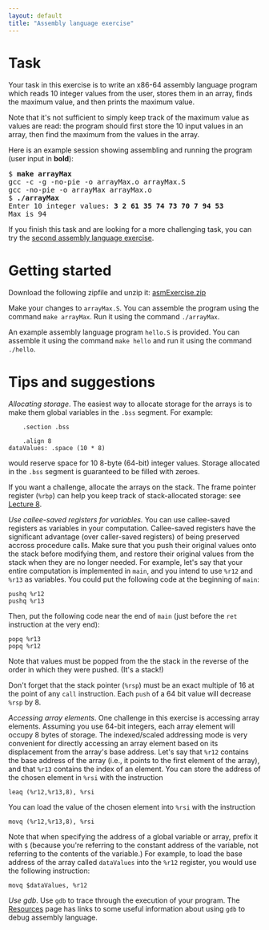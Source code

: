 ```yaml
---
layout: default
title: "Assembly language exercise"
---
```


# Task

Your task in this exercise is to write an x86-64 assembly language program
which reads 10 integer values from the user, stores them in an array,
finds the maximum value, and then prints the maximum value.

Note that it's not sufficient to simply keep track of the maximum value
as values are read: the program should first store the 10 input values
in an array, then find the maximum from the values in the array.

Here is an example session showing assembling and running the program
(user input in **bold**):

<div class="highlighter-rouge"><pre>
$ <b>make arrayMax</b>
gcc -c -g -no-pie -o arrayMax.o arrayMax.S
gcc -no-pie -o arrayMax arrayMax.o
$ <b>./arrayMax</b>
Enter 10 integer values: <b>3 2 61 35 74 73 70 7 94 53</b>
Max is 94
</pre></div>

If you finish this task and are looking for a more challenging task,
you can try the [second assembly language exercise](assembly2.html).

# Getting started

Download the following zipfile and unzip it: [asmExercise.zip](asmExercise.zip)

Make your changes to `arrayMax.S`.  You can assemble the program using the
command `make arrayMax`.  Run it using the command `./arrayMax`.

An example assembly language program `hello.S` is provided.  You can assemble
it using the command `make hello` and run it using the command `./hello`.

# Tips and suggestions

*Allocating storage*. The easiest way to allocate storage for the arrays is to make them global variables in the `.bss` segment.  For example:

```
	.section .bss

	.align 8
dataValues: .space (10 * 8)
```

would reserve space for 10 8-byte (64-bit) integer values.  Storage allocated in the `.bss` segment is guaranteed to be filled with zeroes.

If you want a challenge, allocate the arrays on the stack.  The frame pointer register (`%rbp`) can help you keep track of stack-allocated storage: see [Lecture 8](../lectures/lecture08-public.pdf).

*Use callee-saved registers for variables.* You can use callee-saved registers as variables in your computation.  Callee-saved registers have the significant advantage (over caller-saved registers) of being preserved accross procedure calls.  Make sure that you push their original values onto the stack before modifying them, and restore their original values from the stack when they are no longer needed.  For example, let's say that your entire computation is implemented in `main`, and you intend to use `%r12` and `%r13` as variables.  You could put the following code at the beginning of `main`:

```
pushq %r12
pushq %r13
```

Then, put the following code near the end of `main` (just before the `ret` instruction at the very end):

```
popq %r13
popq %r12
```

Note that values must be popped from the the stack in the reverse of the order in which they were pushed. (It's a stack!)

Don't forget that the stack pointer (`%rsp`) must be an exact multiple of 16 at the point of any `call` instruction.  Each `push` of a 64 bit value will decrease `%rsp` by 8.

*Accessing array elements*. One challenge in this exercise is accessing array elements.  Assuming you use 64-bit integers, each array element will occupy 8 bytes of storage.  The indexed/scaled addressing mode is very convenient for directly accessing an array element based on its displacement from the array's base address.  Let's say that `%r12` contains the base address of the array (i.e., it points to the first element of the array), and that `%r13` contains the index of an element.  You can store the address of the chosen element in `%rsi` with the instruction

```
leaq (%r12,%r13,8), %rsi
```

You can load the value of the chosen element into `%rsi` with the instruction

```
movq (%r12,%r13,8), %rsi
```

Note that when specifying the address of a global variable or array, prefix it with `$` (because you're referring to the constant address of the variable, not referring to the contents of the variable.)  For example, to load the base address of the array called `dataValues` into the `%r12` register, you would use the following instruction:

```
movq $dataValues, %r12
```

*Use gdb*. Use `gdb` to trace through the execution of your program.  The [Resources](../resources.html) page has links to some useful information about using `gdb` to debug assembly language.
